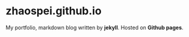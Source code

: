 # zhaospei.github.io
My portfolio, markdown blog written by **jekyll**.
Hosted on **Github pages**.

